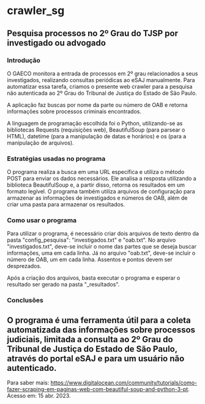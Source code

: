 # crawler_sg
## Pesquisa processos no 2º Grau do TJSP por investigado ou advogado



### Introdução

O GAECO monitora a entrada de processos em 2º grau relacionados a seus investigados, realizando consultas periódicas ao eSAJ manualmente. Para automatizar essa tarefa, criamos o presente web crawler para a pesquisa não autenticada ao 2º Grau do Tribunal de Justiça do Estado de São Paulo. 

A aplicação faz buscas por nome da parte ou número de OAB e retorna informações sobre processos criminais encontrados. 

A linguagem de programação escolhida foi o Python, utilizando-se as bibliotecas Requests (requisições web), BeautifulSoup (para parsear o HTML), datetime (para a manipulação de datas e horários) e os (para a manipulação de arquivos).

### Estratégias usadas no programa

O programa realiza a busca em uma URL específica e utiliza o método POST para enviar os dados necessários. Ele analisa a resposta utilizando a biblioteca BeautifulSoup e, a partir disso, retorna os resultados em um formato legível. O programa também utiliza arquivos de configuração para armazenar as informações de investigados e números de OAB, além de criar uma pasta para armazenar os resultados.

### Como usar o programa
Para utilizar o programa, é necessário criar dois arquivos de texto dentro da pasta "config_pesquisa": "investigados.txt" e "oab.txt". No arquivo "investigados.txt", deve-se incluir o nome das partes que se deseja buscar informações, uma em cada linha. Já no arquivo "oab.txt", deve-se incluir o número de OAB, um em cada linha. Assentos e pontos devem ser desprezados.

Após a criação dos arquivos, basta executar o programa e esperar o resultado ser gerado na pasta "_resultados".

### Conclusões
O programa é uma ferramenta útil para a coleta automatizada das informações sobre processos judiciais, limitada a consulta ao 2º Grau do Tribunal de Justiça do Estado de São Paulo, através do portal eSAJ e para um usuário não autenticado. 
---
Para saber mais: <https://www.digitalocean.com/community/tutorials/como-fazer-scraping-em-paginas-web-com-beautiful-soup-and-python-3-pt>. Acesso em: 15 abr. 2023.
